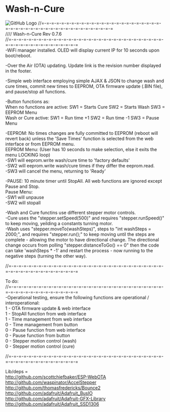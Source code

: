 # Wash-n-Cure
![GitHub Logo](/WnC.png)
//=-=-=-=-=-=-=-=-=-=-=-=-=-=-=-=-=-=-=-=-=-=-=-=-=-=-=-=-=-=-=-=-=-=-=-=-=-=-=-=-=-=-=-=-=-=  
//// Wash-n-Cure Rev 0.7.6    
//=-=-=-=-=-=-=-=-=-=-=-=-=-=-=-=-=-=-=-=-=-=-=-=-=-=-=-=-=-=-=-=-=-=-=-=-=-=-=-=-=-=-=-=-=-=  
-WiFi manager installed. OLED will display current IP for 10 seconds upon boot/reboot.  
  
-Over the Air (OTA) updating. Update link is the revision number displayed in the footer.  
  
-Simple web interface employing simple AJAX & JSON to change wash and cure times, commit new times to EEPROM, OTA firmware update (.BIN file), and pause/stop all functions.  
  
-Button functions as:  
When no functions are active: SW1 = Starts Cure      SW2 = Starts Wash     SW3 = EEPROM Menu  
Wash or Cure active:          SW1 = Run time +1      SW2 = Run time -1     SW3 = Pause Menu  
  
-EEPROM: No times changes are fully committed to EEPROM (reboot will revert back) unless the 'Save Times' function is selected from the web interface or from EEPROM menu.  
EEPROM Menu: (User has 10 seconds to make selection, else it exits the menu LOCKING loop)  
-SW1 will eeprom.write wash/cure time to 'factory defaults'  
-SW2 will eeprom.write wash/cure times if they differ the eeprom.read.  
-SW3 will cancel the menu, returning to 'Ready'  
  
-PAUSE: 10 minute timer until StopAll. All web functions are ignored except Pause and Stop.  
        Pause Menu:  
        -SW1 will unpause  
        -SW2 will stopall  
  
-Wash and Cure functins use different stepper motor controls.  
-Cure uses the "stepper.setSpeed(500)" and requires "stepper.runSpeed()" to keep moving, yeilding a constants turning motor.  
-Wash uses "stepper.moveTo(washSteps)", steps to "int washSteps = 2000;", and requires "stepper.run();" to keep moving until the steps are complete - allowing the motor to have directional change. The directional change occurs from polling "stepper.distanceToGo() == 0" then the code can take 'washSteps * -1' and restart the process - now running to the negative steps (turning the other way).  
  
//=-=-=-=-=-=-=-=-=-=-=-=-=-=-=-=-=-=-=-=-=-=-=-=-=-=-=-=-=-=-=-=-=-=-=-=-=-=-=-=-=-=-=-=-=-=  
  
  
To do:  
//=-=-=-=-=-=-=-=-=-=-=-=-=-=-=-=-=-=-=-=-=-=-=-=-=-=-=-=-=-=-=-=-=-=-=-=-=-=-=-=-=-=-=-=-=-=  
-Operational testing, ensure the following functions are operational / interoperational:  
    1 - OTA firmware update & web interface  
    1 - StopAll function from web interface  
    1 - Time management from web interface  
    0 - Time management from button  
    0 - Pause function from web interface  
    0 - Pause function from button  
    0 - Stepper motion control (wash)  
    0 - Stepper motion control (cure)  
  
//=-=-=-=-=-=-=-=-=-=-=-=-=-=-=-=-=-=-=-=-=-=-=-=-=-=-=-=-=-=-=-=-=-=-=-=-=-=-=-=-=-=-=-=-=-=  
  
Lib/deps =  
        http://github.com/scottchiefbaker/ESP-WebOTA  
        http://github.com/waspinator/AccelStepper  
        http://github.com/thomasfredericks/Bounce2  
        http://github.com/adafruit/Adafruit_BusIO  
        http://github.com/adafruit/Adafruit-GFX-Library  
        http://github.com/adafruit/Adafruit_SSD1306  
